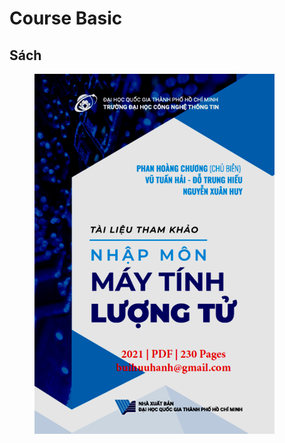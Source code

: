 # Course Basic

## Sách

<figure><img src="../.gitbook/assets/intro_library.png" alt=""><figcaption></figcaption></figure>

